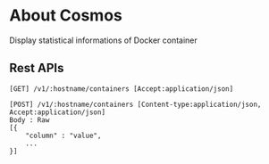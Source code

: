About Cosmos
============
Display statistical informations of Docker container


Rest APIs
---------
	[GET] /v1/:hostname/containers [Accept:application/json]
    
	[POST] /v1/:hostname/containers [Content-type:application/json, Accept:application/json]
	Body : Raw
	[{
		"column" : "value",
		...
	}]